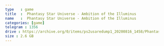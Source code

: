 ```yaml
---
type   : game
title  :  Phantasy Star Universe - Ambition of the Illuminus
name   :  Phantasy Star Universe - Ambition of the Illuminus
categories: [game]
telegram : 1356
drive : https://archive.org/0/items/ps2usaredump1_20200816_1458/Phantasy%20Star%20Universe%20-%20Ambition%20of%20the%20Illuminus.7z
size : 2.6 GB
---
```




